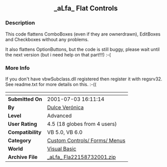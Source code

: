 ﻿<div align="center">

## \_aLfa\_ Flat Controls


</div>

### Description

This code flattens ComboBoxes (even if they are ownerdrawn), EditBoxes and Checkboxes without any problems.

It also flattens OptionButtons, but the code is still buggy, please wait until the next version (but i need help on that part!!!) :-(
 
### More Info
 
If you don't have vbwSubclass.dll registered then register it with regsrv32. See readme.txt for more details on this. :-((


<span>             |<span>
---                |---
**Submitted On**   |2001-07-03 16:11:14
**By**             |[Dulce Verónica](https://github.com/Planet-Source-Code/PSCIndex/blob/master/ByAuthor/dulce-ver-nica.md)
**Level**          |Advanced
**User Rating**    |4.5 (18 globes from 4 users)
**Compatibility**  |VB 5\.0, VB 6\.0
**Category**       |[Custom Controls/ Forms/  Menus](https://github.com/Planet-Source-Code/PSCIndex/blob/master/ByCategory/custom-controls-forms-menus__1-4.md)
**World**          |[Visual Basic](https://github.com/Planet-Source-Code/PSCIndex/blob/master/ByWorld/visual-basic.md)
**Archive File**   |[\_aLfa\_ Fla22158732001\.zip](https://github.com/Planet-Source-Code/dulce-ver-nica-alfa-flat-controls__1-24694/archive/master.zip)








